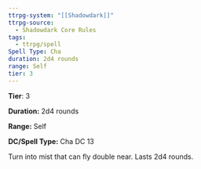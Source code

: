 ```yaml
---
ttrpg-system: "[[Shadowdark]]"
ttrpg-source:
  - Shadowdark Core Rules
tags:
  - ttrpg/spell
Spell Type: Cha
duration: 2d4 rounds
range: Self
tier: 3
---
```

**Tier**: 3

**Duration:** 2d4 rounds

**Range:** Self

**DC/Spell Type:** Cha DC 13

Turn into mist that can fly double near. Lasts 2d4 rounds.